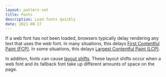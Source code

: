 ```yaml
---
layout: pattern-set
title: Fonts
description: Load fonts quickly
date: 2021-08-17
---
```


If a web font has not been loaded, browsers typically delay rendering any text
that uses the web font. In many situations, this delays [First Contentful Paint
(FCP)](https://web.dev/fcp). In some situations, this delays [Largest Contentful
Paint (LCP)](https://web.dev/lcp).

In addition, fonts can cause [layout
shifts](https://web.dev/debug-layout-shifts). These layout shifts occur when a
web font and its fallback font take up different amounts of space on the page.
